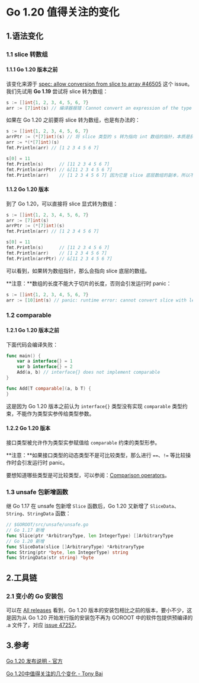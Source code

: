 # Go 1.20 值得关注的变化

## 1.语法变化

### 1.1 slice 转数组

#### 1.1.1 Go 1.20 版本之前

该变化来源于 [spec: allow conversion from slice to array #46505](https://github.com/golang/go/issues/46505) 这个 issue。我们先试用 **Go 1.19** 尝试将 slice 转为数组：

```go
s := []int{1, 2, 3, 4, 5, 6, 7}
arr := [7]int(s) // 编译器报错：Cannot convert an expression of the type '[]int' to the type '[7]int'
```

如果在 Go 1.20 之前要将 slice 转为数组，也是有办法的：

```go
s := []int{1, 2, 3, 4, 5, 6, 7}
arrPtr := (*[7]int)(s) // 将 slice 类型的 s 转为指向 int 数组的指针，本质是获取切片底层数组地址
arr := *(*[7]int)(s)
fmt.Println(arr) // [1 2 3 4 5 6 7]

s[0] = 11
fmt.Println(s)      // [11 2 3 4 5 6 7]
fmt.Println(arrPtr) // &[11 2 3 4 5 6 7]
fmt.Println(arr)    // [1 2 3 4 5 6 7] 因为它是 slice 底层数组的副本，所以不会受到影响
```

#### 1.1.2 Go 1.20 版本

到了 Go 1.20，可以直接将 slice 显式转为数组：

```go
s := []int{1, 2, 3, 4, 5, 6, 7}
arr := [7]int(s)
arrPtr := (*[7]int)(s)
fmt.Println(arr) // [1 2 3 4 5 6 7]

s[0] = 11
fmt.Println(s)      // [11 2 3 4 5 6 7]
fmt.Println(arr)    // [1 2 3 4 5 6 7]
fmt.Println(arrPtr) // &[11 2 3 4 5 6 7]
```

可以看到，如果转为数组指针，那么会指向 slice 底层的数组。

**注意：**数组的长度不能大于切片的长度，否则会引发运行时 panic：

```go
s := []int{1, 2, 3, 4, 5, 6, 7}
arr := [10]int(s) // panic: runtime error: cannot convert slice with length 7 to array or pointer to array with length 10
```

### 1.2 comparable

#### 1.2.1 Go 1.20 版本之前

下面代码会编译失败：

```go
func main() {
    var a interface{} = 1
    var b interface{} = 2
    Add(a, b) // interface{} does not implement comparable
}

func Add[T comparable](a, b T) {
}
```

这是因为 Go 1.20 版本之前认为 `interface{}` 类型没有实现 `comparable` 类型约束，不能作为类型实参传给类型参数。

#### 1.2.2 Go 1.20 版本

接口类型被允许作为类型实参赋值给 `comparable` 约束的类型形参。

**注意：**如果接口类型的动态类型不是可比较类型，那么进行 `==`、`!=` 等比较操作时会引发运行时 panic。

要想知道哪些类型是可比较类型，可以参阅：[Comparison operators](https://tip.golang.org/ref/spec#Comparison_operators)。

### 1.3 unsafe 包新增函数

继 Go 1.17 在 unsafe 包新增 `Slice` 函数后，Go 1.20 又新增了 `SliceData`、`String`、`StringData` 函数：

```go
// $GOROOT/src/unsafe/unsafe.go
// Go 1.17 新增
func Slice(ptr *ArbitraryType, len IntegerType) []ArbitraryType
// Go 1.20 新增
func SliceData(slice []ArbitraryType) *ArbitraryType
func String(ptr *byte, len IntegerType) string
func StringData(str string) *byte
```

## 2.工具链

### 2.1 变小的 Go 安装包

可以在 [All releases](https://go.dev/dl/) 看到，Go 1.20 版本的安装包相比之前的版本，要小不少，这是因为从 Go 1.20 开始发行版的安装包不再为 GOROOT 中的软件包提供预编译的 .a 文件了，对应 [issue 47257](https://github.com/golang/go/issues/47257)。

## 3.参考

[Go 1.20 发布说明 - 官方](https://tip.golang.org/doc/go1.20)

[Go 1.20中值得关注的几个变化 - Tony Bai](https://tonybai.com/2023/02/08/some-changes-in-go-1-20)